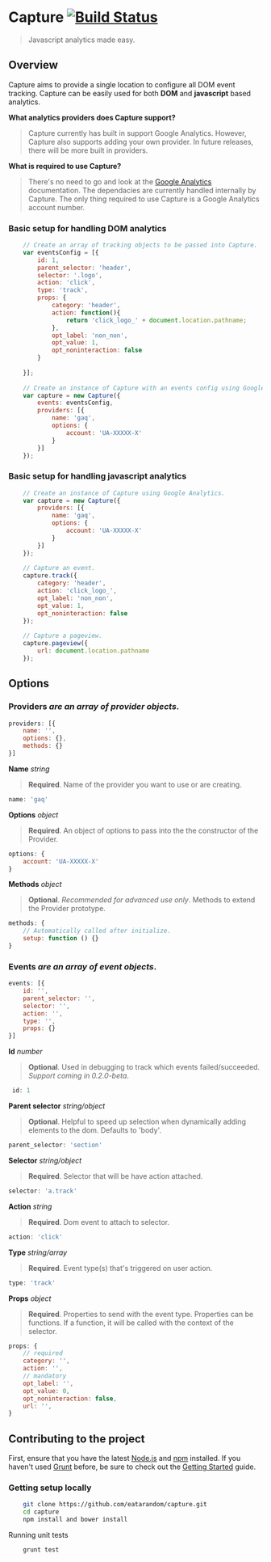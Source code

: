 # Capture [![Build Status](https://travis-ci.org/eatarandom/capture.png?branch=master)](https://travis-ci.org/eatarandom/capture)

> Javascript analytics made easy.

## Overview

Capture aims to provide a single location to configure all DOM event tracking. Capture can be easily used for both __DOM__ and __javascript__ based analytics.

__What analytics providers does Capture support?__
> Capture currently has built in support Google Analytics. However, Capture also supports adding your own provider. In future releases, there will be more built in providers.

__What is required to use Capture?__
> There's no need to go and look at the [Google Analytics](https://developers.google.com/analytics/devguides/collection/gajs/) documentation. The dependacies are currently handled internally by Capture. The only thing required to use Capture is a Google Analytics account number.

### Basic setup for handling DOM analytics

```js
	// Create an array of tracking objects to be passed into Capture.
	var eventsConfig = [{
		id: 1,
		parent_selector: 'header',
		selector: '.logo',
		action: 'click',
		type: 'track',
		props: {
			category: 'header',
			action: function(){
				return 'click_logo_' + document.location.pathname;
			},
			opt_label: 'non_non',
			opt_value: 1,
			opt_noninteraction: false
		}
		
	}];
	
	// Create an instance of Capture with an events config using Google Analytics.
	var capture = new Capture({
		events: eventsConfig,
		providers: [{
			name: 'gaq',
			options: {
				account: 'UA-XXXXX-X' 
			}
		}]
	});
```

### Basic setup for handling javascript analytics

```js
	// Create an instance of Capture using Google Analytics.
	var capture = new Capture({
		providers: [{
			name: 'gaq',
			options: {
				account: 'UA-XXXXX-X' 
			}
		}]
	});
	
	// Capture an event.
	capture.track({
		category: 'header',
		action: 'click_logo_',
		opt_label: 'non_non',
		opt_value: 1,
		opt_noninteraction: false	
	});
	
	// Capture a pageview.
	capture.pageview({
		url: document.location.pathname	
	});
```

## Options

### Providers _are an array of provider objects_.
```js
providers: [{
	name: '',
	options: {},
	methods: {}
}]
```

__Name__ _string_
> __Required__. Name of the provider you want to use or are creating.  

```js	
name: 'gaq'
```

__Options__ _object_
> __Required__. An object of options to pass into the the constructor of the Provider. 

```js	
options: { 
	account: 'UA-XXXXX-X'
}
```

__Methods__ _object_
> __Optional__. _Recommended for advanced use only_. Methods to extend the Provider prototype.

```js	
methods: {
	// Automatically called after initialize.
	setup: function () {}
}
```





### Events _are an array of event objects_.
```js
events: [{
	id: '',
	parent_selector: '',
	selector: '',
	action: '',
	type: '',
	props: {}
}]
```
__Id__ _number_
> __Optional__. Used in debugging to track which events failed/succeeded. _Support coming in 0.2.0-beta_.

```js	
 id: 1
```

__Parent selector__ _string/object_
> __Optional__. Helpful to speed up selection when dynamically adding elements to the dom. Defaults to 'body'.

```js	
parent_selector: 'section'
```

__Selector__ _string/object_
> __Required__. Selector that will be have action attached.

```js	
selector: 'a.track'
```

__Action__ _string_
> __Required__. Dom event to attach to selector.

```js	
action: 'click'
```

__Type__ _string/array_
> __Required__. Event type(s) that's triggered on user action.

```js	
type: 'track'
```

__Props__ _object_
> __Required__. Properties to send with the event type. Properties can be functions. If a function, it will be called with the context of the selector.

```js	
props: {
	// required
	category: '',
	action: '',
	// mandatory
	opt_label: '',
	opt_value: 0,
	opt_noninteraction: false,
	url: '',
}
```

## Contributing to the project
First, ensure that you have the latest [Node.js](http://nodejs.org/) and [npm](https://npmjs.org/) installed. If you haven't used [Grunt](http://gruntjs.com/) before, be sure to check out the [Getting Started](http://gruntjs.com/getting-started) guide.

### Getting setup locally

```bash
  	git clone https://github.com/eatarandom/capture.git
  	cd capture
  	npm install and bower install
```

Running unit tests

```bash
	grunt test
```

